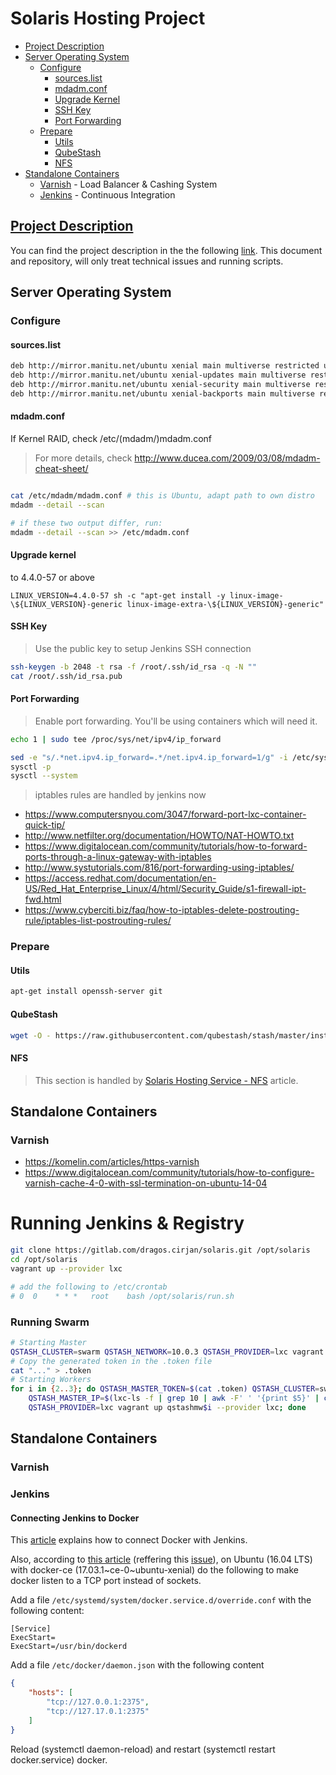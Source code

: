 # Solaris Hosting Project

* [Project Description](#project-description)
* [Server Operating System](#server-operating-system)
  * [Configure](#configure)
    * [sources.list](#sourceslist)
    * [mdadm.conf](#mdadmconf)
    * [Upgrade Kernel](#upgrade-kernel)
    * [SSH Key](#ssh-key)
    * [Port Forwarding](#port-forwarding)
  * [Prepare](#prepare)
    * [Utils](#utils)
    * [QubeStash](#qubestash)
    * [NFS](#nfs)
* [Standalone Containers](#)
  * [Varnish](#varnish) - Load Balancer & Cashing System
  * [Jenkins](#jenkins) - Continuous Integration

## [Project Description](https://docs.google.com/document/d/1yIL9FuCW8ZtKg7DTPA2h2rI-LjoQJx7LS-whFkSfJkc)

You can find the project description in the the following [link](https://docs.google.com/document/d/1yIL9FuCW8ZtKg7DTPA2h2rI-LjoQJx7LS-whFkSfJkc). This document and repository, will only treat technical issues and running scripts.

## Server Operating System

### Configure

#### sources.list

```bash
deb http://mirror.manitu.net/ubuntu xenial main multiverse restricted universe
deb http://mirror.manitu.net/ubuntu xenial-updates main multiverse restricted universe
deb http://mirror.manitu.net/ubuntu xenial-security main multiverse restricted universe
deb http://mirror.manitu.net/ubuntu xenial-backports main multiverse restricted universe
```

#### mdadm.conf

If Kernel RAID, check /etc/(mdadm/)mdadm.conf

> For more details, check http://www.ducea.com/2009/03/08/mdadm-cheat-sheet/

```bash

cat /etc/mdadm/mdadm.conf # this is Ubuntu, adapt path to own distro
mdadm --detail --scan

# if these two output differ, run:
mdadm --detail --scan >> /etc/mdadm.conf

```

#### Upgrade kernel

 to 4.4.0-57 or above

```
LINUX_VERSION=4.4.0-57 sh -c "apt-get install -y linux-image-\${LINUX_VERSION}-generic linux-image-extra-\${LINUX_VERSION}-generic"
```

#### SSH Key

> Use the public key to setup Jenkins SSH connection

```bash
ssh-keygen -b 2048 -t rsa -f /root/.ssh/id_rsa -q -N ""
cat /root/.ssh/id_rsa.pub
```

#### Port Forwarding

> Enable port forwarding. You'll be using containers which will need it.

```bash
echo 1 | sudo tee /proc/sys/net/ipv4/ip_forward

sed -e "s/.*net.ipv4.ip_forward=.*/net.ipv4.ip_forward=1/g" -i /etc/sysctl.conf
sysctl -p
sysctl --system
```

> iptables rules are handled by jenkins now

* https://www.computersnyou.com/3047/forward-port-lxc-container-quick-tip/
* http://www.netfilter.org/documentation/HOWTO/NAT-HOWTO.txt
* https://www.digitalocean.com/community/tutorials/how-to-forward-ports-through-a-linux-gateway-with-iptables
* http://www.systutorials.com/816/port-forwarding-using-iptables/
* https://access.redhat.com/documentation/en-US/Red_Hat_Enterprise_Linux/4/html/Security_Guide/s1-firewall-ipt-fwd.html
* https://www.cyberciti.biz/faq/how-to-iptables-delete-postrouting-rule/iptables-list-postrouting-rules/

### Prepare


#### Utils

```bash
apt-get install openssh-server git
```

#### QubeStash

```bash
wget -O - https://raw.githubusercontent.com/qubestash/stash/master/install-lxc.sh | bash
```

#### NFS

> This section is handled by [Solaris Hosting Service - NFS](doc/nfs-install.md) article.

## Standalone Containers

### Varnish

* https://komelin.com/articles/https-varnish
* https://www.digitalocean.com/community/tutorials/how-to-configure-varnish-cache-4-0-with-ssl-termination-on-ubuntu-14-04

# Running Jenkins & Registry

```bash
git clone https://gitlab.com/dragos.cirjan/solaris.git /opt/solaris
cd /opt/solaris
vagrant up --provider lxc

# add the following to /etc/crontab
# 0  0    * * *   root    bash /opt/solaris/run.sh
```

### Running Swarm

```bash
# Starting Master
QSTASH_CLUSTER=swarm QSTASH_NETWORK=10.0.3 QSTASH_PROVIDER=lxc vagrant up qstashmw1 --provider lxc
# Copy the generated token in the .token file
cat "..." > .token
# Starting Workers
for i in {2..3}; do QSTASH_MASTER_TOKEN=$(cat .token) QSTASH_CLUSTER=swarm QSTASH_NETWORK=10.0.3 \
    QSTASH_MASTER_IP=$(lxc-ls -f | grep 10 | awk -F' ' '{print $5}' | cut -f1 -d',') \
    QSTASH_PROVIDER=lxc vagrant up qstashmw$i --provider lxc; done
```

## Standalone Containers
### Varnish
### Jenkins

#### Connecting Jenkins to Docker

This [article](https://www.katacoda.com/courses/jenkins/build-docker-images) explains how to connect Docker with Jenkins.

Also, according to [this article](http://stackoverflow.com/a/43539359) 
(reffering this [issue](https://github.com/moby/moby/issues/25471)), on Ubuntu (16.04 LTS) with docker-ce (17.03.1~ce-0~ubuntu-xenial) do the following to make docker listen to a TCP port instead of sockets.

Add a file `/etc/systemd/system/docker.service.d/override.conf` with the following content:

```
[Service]
ExecStart=
ExecStart=/usr/bin/dockerd
```

Add a file `/etc/docker/daemon.json` with the following content

```json
{
    "hosts": [
        "tcp://127.0.0.1:2375",
        "tcp://127.17.0.1:2375"
    ] 
}
```

Reload (systemctl daemon-reload) and restart (systemctl restart docker.service) docker.